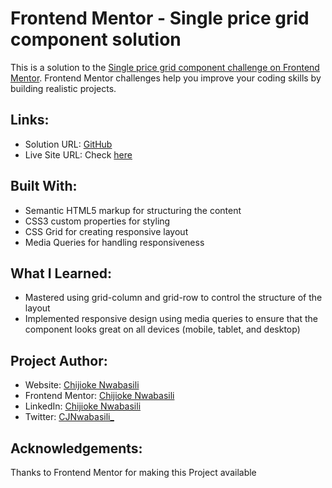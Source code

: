 # Frontend Mentor - Single price grid component solution

This is a solution to the [Single price grid component challenge on Frontend Mentor](https://www.frontendmentor.io/challenges/single-price-grid-component-5ce41129d0ff452fec5abbbc). Frontend Mentor challenges help you improve your coding skills by building realistic projects. 

## Links:

- Solution URL: [GitHub](https://github.com/devceejay/single-price-grid-component)
- Live Site URL: Check [here](https://devceejay.github.io/single-price-grid-component)

## Built With:

- Semantic HTML5 markup for structuring the content
- CSS3 custom properties for styling
- CSS Grid for creating responsive layout
- Media Queries for handling responsiveness

## What I Learned:

- Mastered using grid-column and grid-row to control the structure of the layout
- Implemented responsive design using media queries to ensure that the component looks great on all devices (mobile, tablet, and desktop)
  
## Project Author:

- Website: [Chijioke Nwabasili](https://github.com/devceejay)
- Frontend Mentor: [Chijioke Nwabasili](https://www.frontendmentor.io/profile/devceejay)
- LinkedIn: [Chijioke Nwabasili](https://www.linkedin.com/in/chijioke-nwabasili)
- Twitter: [CJNwabasili_](https://www.twitter.com/CJNwabasili_)

## Acknowledgements:

Thanks to Frontend Mentor for making this Project available

